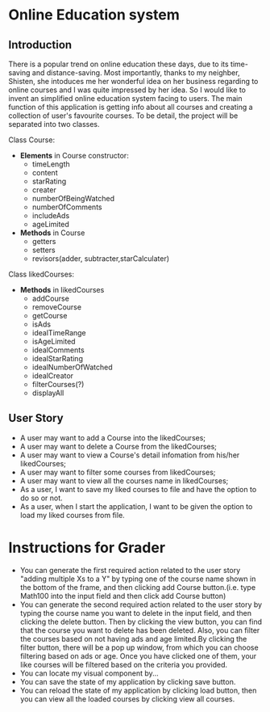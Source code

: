 # Online Education system
## Introduction
There is a popular trend on online education these days, due to its time-saving and distance-saving. Most importantly, thanks to my neighber, Shisten, she intoduces me her wonderful idea on her business regarding to online courses and I was quite impressed by her idea. So I would like to invent an simplified online education system facing to users. The main function of this application is getting info about all courses and creating a collection of user's favourite courses. To be detail, the project will be separated into two classes.

Class Course:
- **Elements** in Course constructor: 
    - timeLength
    - content
    - starRating
    - creater
    - numberOfBeingWatched
    - numberOfComments
    - includeAds
    - ageLimited
- **Methods** in Course 
    - getters
    - setters
    - revisors(adder, subtracter,starCalculater)


Class likedCourses:
- **Methods** in likedCourses
    - addCourse
    - removeCourse
    - getCourse
    - isAds
    - idealTimeRange
    - isAgeLimited
    - idealComments
    - idealStarRating
    - idealNumberOfWatched 
    - idealCreator
    - filterCourses(?)
    - displayAll

## User Story
- A user may want to add a Course into the likedCourses;
- A user may want to delete a Course from the likedCourses;
- A user may want to view a Course's detail infomation from his/her likedCourses;
- A user may want to filter some courses from likedCourses;
- A user may want to view all the courses name in likedCourses;
- As a user, I want to save my liked courses to file and have the option to do so or not.
- As a user, when I start the application, I want to be given the option to load my liked courses from file.



# Instructions for Grader

- You can generate the first required action related to the user story "adding multiple Xs to a Y" by typing one of the course name shown in the bottom of the frame, and then clicking add Course button.(i.e. type Math100 into the input field and then click add Course button)
- You can generate the second required action related to the user story by typing the course name you want to delete in the input field, and then clicking the delete button. Then by clicking the view button, you can find that the course you want to delete has been deleted. Also, you can filter the courses based on not having ads and age limited.By clicking the filter button, there will be a pop up window, from which you can choose filtering based on ads or age. Once you have clicked one of them, your like courses will be filtered based on the criteria you provided.
- You can locate my visual component by...
- You can save the state of my application by clicking save button.
- You can reload the state of my application by clicking load button, then you can view all the loaded courses by clicking view all courses.



